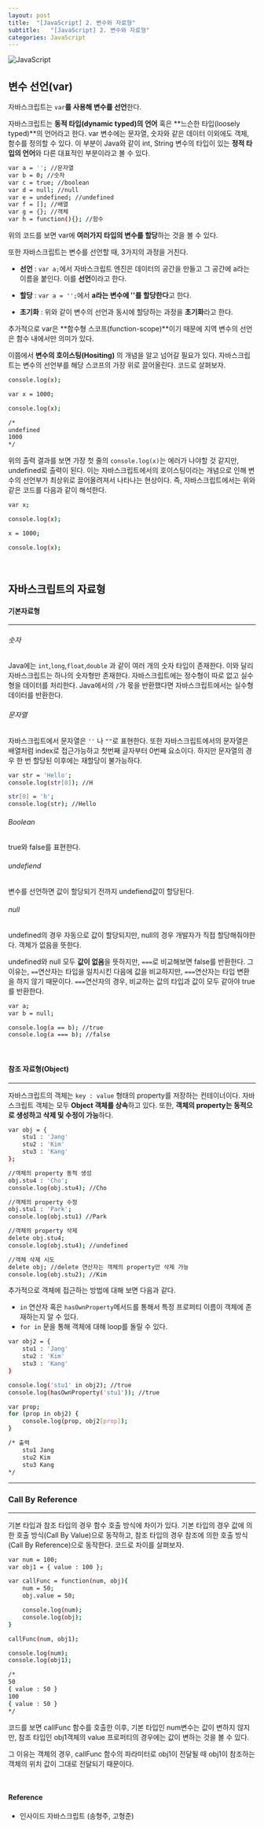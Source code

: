 ```yaml
---
layout: post
title:  "[JavaScript] 2. 변수와 자료형"
subtitle:   "[JavaScript] 2. 변수와 자료형"
categories: JavaScript
---
```






![JavaScript](/assets/img/es5.png)


## 변수 선언(var)



자바스크립트는 `var`**를 사용해 변수를 선언**한다.

자바스크립트는 **동적 타입(dynamic typed)의 언어** 혹은 **느슨한 타입(loosely typed)**의 언어라고 한다.
var 변수에는 문자열, 숫자와 같은 데이터 이외에도 객체, 함수를 정의할 수 있다.
이 부분이 Java와 같이 int, String 변수의 타입이 있는 **정적 타입의 언어**와 다른 대표적인 부분이라고 볼 수 있다.

```sh
var a = ''; //문자열
var b = 0; //숫자
var c = true; //boolean
var d = null; //null
var e = undefined; //undefined
var f = []; //배열
var g = {}; //객체
var h = function(){}; //함수
```

위의 코드를 보면 var에 **여러가지 타입의 변수를 할당**하는 것을 볼 수 있다.

또한 자바스크립트는 변수를 선언할 때, 3가지의 과정을 거친다.

* **선언** : `var a;`에서 자바스크립트 엔진은 데이터의 공간을 만들고 그 공간에 a라는 이름을 붙인다. 이를 **선언**이라고 한다.

* **할당** : `var a = '';`에서 **a라는 변수에 ''를 할당한다**고 한다.

* **초기화** : 위와 같이 변수의 선언과 동시에 할당하는 과정을 **초기화**라고 한다.

추가적으로 var은 **함수형 스코프(function-scope)**이기 때문에 지역 변수의 선언은 함수 내에서만 의미가 있다.

이쯤에서 **변수의 호이스팅(Hositing)** 의 개념을 알고 넘어갈 필요가 있다.
자바스크립트는 변수의 선언부를 해당 스코프의 가장 위로 끌어올린다.
코드로 살펴보자.

```sh
console.log(x);

var x = 1000;

console.log(x);

/*
undefined
1000
*/
```
위의 출력 결과를 보면 가장 첫 줄의 `console.log(x)`는 에러가 나야할 것 같지만, undefined로 출력이 된다.
이는 자바스크립트에서의 호이스팅이라는 개념으로 인해 변수의 선언부가 최상위로 끌어올려져서 나타나는 현상이다.
즉, 자바스크립트에서는 위와 같은 코드를 다음과 같이 해석한다.

```sh
var x;

console.log(x);

x = 1000;

console.log(x);

```

<br/>

## 자바스크립트의 자료형

#### 기본자료형

- - -

###### 숫자
Java에는 `int`,`long`,`float`,`double` 과 같이 여러 개의 숫자 타입이 존재한다. 이와 달리 자바스크립트는 하나의 숫자형만 존재한다.
자바스크립트에는 정수형이 따로 없고 실수형을 데이터를 처리한다.
Java에서의 `/`가 몫을 반환했다면 자바스크립트에서는 실수형 데이터를 반환한다.

###### 문자열
자바스크립트에서 문자열은 `''` 나 `""`로 표현한다.
또한 자바스크립트에서의 문자열은 배열처럼 index로 접근가능하고 첫번째 글자부터 0번째 요소이다.
하지만 문자열의 경우 한 번 할당된 이후에는 재할당이 불가능하다.
```sh
var str = 'Hello';
console.log(str[0]); //H

str[0] = 'h';
console.log(str); //Hello
```

###### Boolean
true와 false를 표현한다.

###### undefiend
변수를 선언하면 값이 할당되기 전까지 undefiend값이 할당된다.

###### null
undefined의 경우 자동으로 값이 할당되지만, null의 경우 개발자가 직접 할당해줘야한다.
객체가 없음을 뜻한다.

undefined와 null 모두 **값이 없음**을 뜻하지만, `===`로 비교해보면 false를 반환한다.
그 이유는, `==`연산자는 타입을 일치시킨 다음에 값을 비교하지만, `===`연산자는 타입 변환을 하지 않기 때문이다.
`===`연산자의 경우, 비교하는 값의 타입과 값이 모두 같아야 true를 반환한다.

```sh
var a;
var b = null;

console.log(a == b); //true
console.log(a === b); //false
```
<br/>

#### 참조 자료형(Object)

- - -

자바스크립트의 객체는 `key : value` 형태의 property를 저장하는 컨테이너이다.
자바스크립트 객체는 모두 **Object 객체를 상속**하고 있다.
또한, **객체의 property는 동적으로 생성하고 삭제 및 수정이 가능**하다.

```sh
var obj = {
    stu1 : 'Jang'
    stu2 : 'Kim'
    stu3 : 'Kang'
};

//객체의 property 동적 생성
obj.stu4 : 'Cho';
console.log(obj.stu4); //Cho

//객체의 property 수정
obj.stu1 : 'Park';
console.log(obj.stu1) //Park

//객체의 property 삭제
delete obj.stu4;
console.log(obj.stu4); //undefined

//객체 삭제 시도
delete obj; //delete 연산자는 객체의 property만 삭제 가능
console.log(obj.stu2); //Kim

```


추가적으로 객체에 접근하는 방법에 대해 보면 다음과 같다.

* `in` 연산자 혹은 `hasOwnProperty`메서드를 통해서 특정 프로퍼티 이름이 객체에 존재하는지 알 수 있다.
* `for in` 문을 통해 객체에 대해 loop를 돌릴 수 있다.

```sh
var obj2 = {
	stu1 : 'Jang'
    stu2 : 'Kim'
    stu3 : 'Kang'
}

console.log('stu1' in obj2); //true
console.log(hasOwnProperty('stu1')); //true

var prop;
for (prop in obj2) {
	console.log(prop, obj2[prop]);
}

/* 출력
    stu1 Jang
    stu2 Kim
    stu3 Kang
*/
```

* * *

### Call By Reference

- - -

기본 타입과 참조 타입의 경우 함수 호출 방식에 차이가 있다.
기본 타입의 경우 값에 의한 호출 방식(Call By Value)으로 동작하고, 참조 타입의 경우 참조에 의한 호출 방식(Call By Reference)으로 동작한다.
코드로 차이를 살펴보자.

```sh
var num = 100;
var obj1 = { value : 100 };

var callFunc = function(num, obj){
    num = 50;
    obj.value = 50;

    console.log(num);
    console.log(obj);
}

callFunc(num, obj1);

console.log(num);
console.log(obj1);

/*
50
{ value : 50 }
100
{ value : 50 }
*/
```
코드를 보면 callFunc 함수를 호출한 이후, 기본 타입인 num변수는 값이 변하지 않지만, 참조 타입인 obj1객체의 value 프로퍼티의 경우에는 값이 변하는 것을 볼 수 있다.

그 이유는 객체의 경우, callFunc 함수의 파라미터로 obj1이 전달될 때 obj1이 참조하는 객체의 위치 값이 그대로 전달되기 때문이다.

<br/>

#### Reference
- 인사이드 자바스크립트 (송형주, 고형준)

